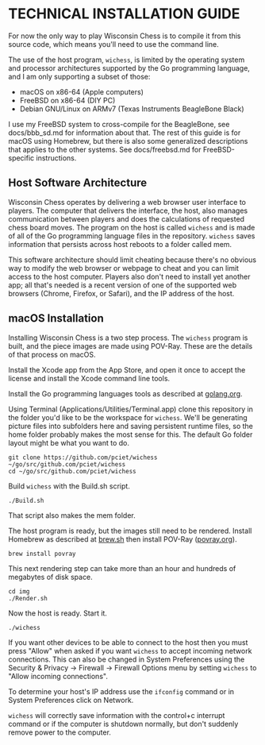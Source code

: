 # TECHNICAL INSTALLATION GUIDE

For now the only way to play Wisconsin Chess is to compile it from this source code, which means you'll need to use the command line.

The use of the host program, ```wichess```, is limited by the operating system and processor architectures supported by the Go programming language, and I am only supporting a subset of those:
 
* macOS on x86-64 (Apple computers)
* FreeBSD on x86-64 (DIY PC)
* Debian GNU/Linux on ARMv7 (Texas Instruments BeagleBone Black)

I use my FreeBSD system to cross-compile for the BeagleBone, see docs/bbb_sd.md for information about that. The rest of this guide is for macOS using Homebrew, but there is also some generalized descriptions that applies to the other systems. See docs/freebsd.md for FreeBSD-specific instructions.

## Host Software Architecture

Wisconsin Chess operates by delivering a web browser user interface to players. The computer that delivers the interface, the host, also manages communication between players and does the calculations of requested chess board moves. The program on the host is called ```wichess``` and is made of all of the Go programming language files in the repository. ```wichess``` saves information that persists across host reboots to a folder called mem.

This software architecture should limit cheating because there's no obvious way to modify the web browser or webpage to cheat and you can limit access to the host computer. Players also don't need to install yet another app; all that's needed is a recent version of one of the supported web browsers (Chrome, Firefox, or Safari), and the IP address of the host.

## macOS Installation

Installing Wisconsin Chess is a two step process. The ```wichess``` program is built, and the piece images are made using POV-Ray. These are the details of that process on macOS.

Install the Xcode app from the App Store, and open it once to accept the license and install the Xcode command line tools.

Install the Go programming languages tools as described at [golang.org](https://golang.org).

Using Terminal (Applications/Utilities/Terminal.app) clone this repository in the folder you'd like to be the workspace for ```wichess```. We'll be generating picture files into subfolders here and saving persistent runtime files, so the home folder probably makes the most sense for this. The default Go folder layout might be what you want to do.

```
git clone https://github.com/pciet/wichess ~/go/src/github.com/pciet/wichess
cd ~/go/src/github.com/pciet/wichess
```

Build ```wichess``` with the Build.sh script.

```
./Build.sh
```

That script also makes the mem folder.

The host program is ready, but the images still need to be rendered. Install Homebrew as described at [brew.sh](https://brew.sh) then install POV-Ray ([povray.org](http://www.povray.org)).

```
brew install povray
```

This next rendering step can take more than an hour and hundreds of megabytes of disk space.

```
cd img
./Render.sh
```

Now the host is ready. Start it.

```
./wichess
```

If you want other devices to be able to connect to the host then you must press "Allow" when asked if you want ```wichess``` to accept incoming network connections. This can also be changed in System Preferences using the Security & Privacy -> Firewall -> Firewall Options menu by setting ```wichess``` to "Allow incoming connections".

To determine your host's IP address use the ```ifconfig``` command or in System Preferences click on Network.

```wichess``` will correctly save information with the control+c interrupt command or if the computer is shutdown normally, but don't suddenly remove power to the computer.
